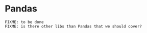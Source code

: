 # Pandas

```{note}
FIXME: to be done
FIXME: is there other libs than Pandas that we should cover?
```
